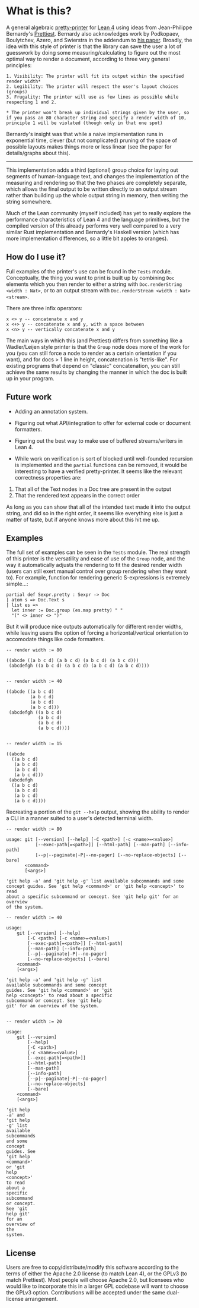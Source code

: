 # What is this?

A general algebraic [pretty-printer](https://en.wikipedia.org/wiki/Prettyprint#Programming_code_formatting) for [Lean 4](https://github.com/leanprover/lean4) using ideas from Jean-Philippe Bernardy's [Prettiest](https://github.com/jyp/prettiest). Bernardy also acknowledges work by Podkopaev, Boulytchev, Azero, and Swierstra in the addendum to [his paper](https://jyp.github.io/pdf/Prettiest.pdf). Broadly, the idea with this style of printer is that the library can save the user a lot of guesswork by doing some measuring/calculating to figure out the most optimal way to render a document, according to three very general principles:

```
1. Visibility: The printer will fit its output within the specified render width*
2. Legibility: The printer will respect the user's layout choices (groups)
3. Frugality: The printer will use as few lines as possible while respecting 1 and 2.

* The printer won't break up individual strings given by the user, so if you pass an 80 character string and specify a render width of 10, principle 1 will be violated (though only in that one spot)
```

Bernardy's insight was that while a naive implementation runs in exponential time, clever (but not complicated) pruning of the space of possible layouts makes things more or less linear (see the paper for details/graphs about this).

--- 

This implementation adds a third (optional) group choice for laying out segments of human-language text, and changes the implementation of the measuring and rendering so that the two phases are completely separate, which allows the final output to be written directly to an output stream rather than building up the whole output string in memory, then writing the string somewhere. 

Much of the Lean community (myself included) has yet to really explore the performance characteristics of Lean 4 and the language primitives, but the compiled version of this already performs very well compared to a very similar Rust implementation and Bernardy's Haskell version (which has more implementation differences, so a little bit apples to oranges).

## How do I use it?

Full examples of the printer's use can be found in the `Tests` module. Conceptually, the thing you want to print is built up by combining `Doc` elements which you then render to either a string with `Doc.renderString <width : Nat>`, or to an output stream with `Doc.renderStream <width : Nat> <stream>`.

There are three infix operators:
```
x <> y -- concatenate x and y
x <+> y -- concatenate x and y, with a space between
x <n> y -- vertically concatenate x and y
```

The main ways in which this (and Prettiest) differs from something like a Wadler/Leijen style printer is that the `Group` node does more of the work for you (you can still force a node to render as a certain orientation if you want), and for docs > 1 line in height, concatenation is "tetris-like". For existing programs that depend on "classic" concatenation, you can still achieve the same results by changing the manner in which the doc is built up in your program.

## Future work

+ Adding an annotation system.

+ Figuring out what API/integration to offer for external code or document formatters.

+ Figuring out the best way to make use of buffered streams/writers in Lean 4.

+ While work on verification is sort of blocked until well-founded recursion is implemented and the `partial` functions can be removed, it would be interesting to have a verified pretty-printer. It seems like the relevant correctness properties are:

1. That all of the Text nodes in a Doc tree are present in the output
2. That the rendered text appears in the correct order 

As long as you can show that all of the intended text made it into the output string, and did so in the right order, it seems like everything else is just a matter of taste, but if anyone knows more about this hit me up. 

## Examples

The full set of examples can be seen in the `Tests` module. The real strength of this printer is the versatility and ease of use of the `Group` node, and the way it automatically adjusts the rendering to fit the desired render width (users can still exert manual control over group rendering when they want to). For example, function for rendering generic S-expressions is extremely simple...:

```
partial def Sexpr.pretty : Sexpr -> Doc
| atom s => Doc.Text s
| list es => 
  let inner := Doc.group (es.map pretty) " "
  "(" <> inner <> ")"
```

But it will produce nice outputs automatically for different render widths, while leaving users the option of forcing a horizontal/vertical orientation to accomodate things like code formatters.

```
-- render width := 80 

((abcde ((a b c d) (a b c d) (a b c d) (a b c d)))
 (abcdefgh ((a b c d) (a b c d) (a b c d) (a b c d))))


-- render width := 40 

((abcde ((a b c d)
         (a b c d)
         (a b c d)
         (a b c d)))
 (abcdefgh ((a b c d)
            (a b c d)
            (a b c d)
            (a b c d))))


-- render width := 15

((abcde
  ((a b c d)
   (a b c d)
   (a b c d)
   (a b c d)))
 (abcdefgh
  ((a b c d)
   (a b c d)
   (a b c d)
   (a b c d))))
```

Recreating a portion of the `git --help` output, showing the ability to render a CLI in a manner suited to a user's detected terminal width.

```
-- render width := 80

usage: git [--version] [--help] [-C <path>] [-c <name>=<value>]
           [--exec-path[=<path>]] [--html-path] [--man-path] [--info-path]
           [--p|--paginate|-P|--no-pager] [--no-replace-objects] [--bare]
       <command>
       [<args>]

'git help -a' and 'git help -g' list available subcommands and some
concept guides. See 'git help <command>' or 'git help <concept>' to read
about a specific subcommand or concept. See 'git help git' for an overview
of the system.

-- render width := 40

usage:
    git [--version] [--help]
        [-C <path>] [-c <name>=<value>]
        [--exec-path[=<path>]] [--html-path]
        [--man-path] [--info-path]
        [--p|--paginate|-P|--no-pager]
        [--no-replace-objects] [--bare]
    <command>
    [<args>]

'git help -a' and 'git help -g' list
available subcommands and some concept
guides. See 'git help <command>' or 'git
help <concept>' to read about a specific
subcommand or concept. See 'git help
git' for an overview of the system.


-- render width := 20

usage:
    git [--version]
        [--help]
        [-C <path>]
        [-c <name>=<value>]
        [--exec-path[=<path>]]
        [--html-path]
        [--man-path]
        [--info-path]
        [--p|--paginate|-P|--no-pager]
        [--no-replace-objects]
        [--bare]
    <command>
    [<args>]

'git help
-a' and
'git help
-g' list
available
subcommands
and some
concept
guides. See
'git help
<command>'
or 'git
help
<concept>'
to read
about a
specific
subcommand
or concept.
See 'git
help git'
for an
overview of
the
system.
```

## License

Users are free to copy/distribute/modify this software according to the terms of either the Apache 2.0 license (to match Lean 4), or the GPLv3 (to match Prettiest). Most people will choose Apache 2.0, but licensees who would like to incorporate this in a larger GPL codebase will want to choose the GPLv3 option. Contributions will be accepted under the same dual-license arrangement. 
